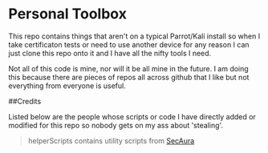 # Personal Toolbox

This repo contains things that aren't on a typical Parrot/Kali
install so when I take certificaton tests or need to use 
another device for any reason I can just clone this repo
onto it and I have all the nifty tools I need.

Not all of this code is mine, nor will it be all mine in the 
future. I am doing this because there are pieces of repos all
across github that I like but not everything from everyone is 
useful. 

##Credits

Listed below are the people whose scripts or code I have 
directly added or modified for this repo so nobody gets 
on my ass about 'stealing'.

> helperScripts contains utility scripts from [SecAura](https://github.com/SecAuraYT)

